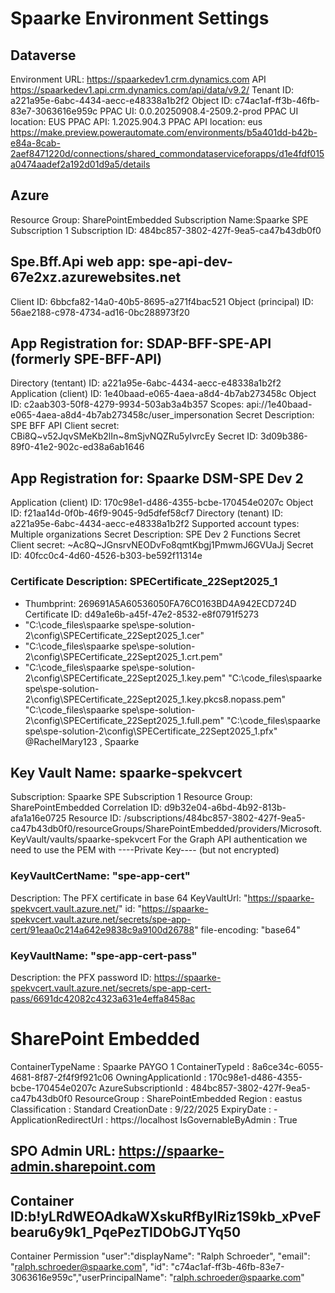 # Spaarke Environment Settings

## Dataverse
Environment URL: https://spaarkedev1.crm.dynamics.com
API https://spaarkedev1.api.crm.dynamics.com/api/data/v9.2/
Tenant ID: a221a95e-6abc-4434-aecc-e48338a1b2f2
Object ID: c74ac1af-ff3b-46fb-83e7-3063616e959c
PPAC UI: 0.0.20250908.4-2509.2-prod
PPAC UI location: EUS
PPAC API: 1.2025.904.3
PPAC API location: eus
https://make.preview.powerautomate.com/environments/b5a401dd-b42b-e84a-8cab-2aef8471220d/connections/shared_commondataserviceforapps/d1e4fdf015a0474aadef2a192d01d9a5/details

## Azure
Resource Group: SharePointEmbedded
Subscription Name:Spaarke SPE Subscription 1
Subscription ID: 484bc857-3802-427f-9ea5-ca47b43db0f0

## Spe.Bff.Api web app: spe-api-dev-67e2xz.azurewebsites.net
Client ID: 6bbcfa82-14a0-40b5-8695-a271f4bac521
Object (principal) ID: 56ae2188-c978-4734-ad16-0bc288973f20

## App Registration for: SDAP-BFF-SPE-API (formerly SPE-BFF-API)
Directory (tentant) ID: a221a95e-6abc-4434-aecc-e48338a1b2f2
Application (client) ID: 1e40baad-e065-4aea-a8d4-4b7ab273458c
Object ID: c2aab303-50f8-4279-9934-503ab3a4b357
Scopes: api://1e40baad-e065-4aea-a8d4-4b7ab273458c/user_impersonation
Secret Description: SPE BFF API
Client secret: CBi8Q~v52JqvSMeKb2lIn~8mSjvNQZRu5yIvrcEy
Secret ID: 3d09b386-89f0-41e2-902c-ed38a6ab1646


## App Registration for: Spaarke DSM-SPE Dev 2 
Application (client) ID: 170c98e1-d486-4355-bcbe-170454e0207c
Object ID: f21aa14d-0f0b-46f9-9045-9d5dfef58cf7
Directory (tenant) ID: a221a95e-6abc-4434-aecc-e48338a1b2f2
Supported account types: Multiple organizations
Secret Description: SPE Dev 2 Functions Secret
Client secret: ~Ac8Q~JGnsrvNEODvFo8qmtKbgj1PmwmJ6GVUaJj
Secret ID: 40fcc0c4-4d60-4526-b303-be592f11314e

### Certificate Description: SPECertificate_22Sept2025_1
- Thumbprint: 269691A5A60536050FA76C0163BD4A942ECD724D
Certificate ID: d49a1e6b-a45f-47e2-8532-e8f0791f5273
- "C:\code_files\spaarke spe\spe-solution-2\config\SPECertificate_22Sept2025_1.cer"
- "C:\code_files\spaarke spe\spe-solution-2\config\SPECertificate_22Sept2025_1.crt.pem"
- "C:\code_files\spaarke spe\spe-solution-2\config\SPECertificate_22Sept2025_1.key.pem"
"C:\code_files\spaarke spe\spe-solution-2\config\SPECertificate_22Sept2025_1.key.pkcs8.nopass.pem"
"C:\code_files\spaarke spe\spe-solution-2\config\SPECertificate_22Sept2025_1.full.pem"
"C:\code_files\spaarke spe\spe-solution-2\config\SPECertificate_22Sept2025_1.pfx"
@RachelMary123 , Spaarke

## Key Vault Name: spaarke-spekvcert
Subscription: Spaarke SPE Subscription 1
Resource Group: SharePointEmbedded
Correlation ID: d9b32e04-a6bd-4b92-813b-afa1a16e0725
Resource ID: /subscriptions/484bc857-3802-427f-9ea5-ca47b43db0f0/resourceGroups/SharePointEmbedded/providers/Microsoft.KeyVault/vaults/spaarke-spekvcert
For the Graph API authentication we need to use the PEM with ----Private Key---- (but not encrypted)

### KeyVaultCertName: "spe-app-cert"
Description: The PFX certificate in base 64
KeyVaultUrl: "https://spaarke-spekvcert.vault.azure.net/"
id: "https://spaarke-spekvcert.vault.azure.net/secrets/spe-app-cert/91eaa0c214a642e9838c9a9100d26788"
file-encoding: "base64"

### KeyVaultName: "spe-app-cert-pass"
Description: the PFX password
ID: https://spaarke-spekvcert.vault.azure.net/secrets/spe-app-cert-pass/6691dc42082c4323a631e4effa8458ac

# SharePoint Embedded
ContainerTypeName   : Spaarke PAYGO 1
ContainerTypeId     : 8a6ce34c-6055-4681-8f87-2f4f9f921c06
OwningApplicationId    : 170c98e1-d486-4355-bcbe-170454e0207c
AzureSubscriptionId    : 484bc857-3802-427f-9ea5-ca47b43db0f0
ResourceGroup          : SharePointEmbedded
Region                 : eastus
Classification         : Standard
CreationDate           : 9/22/2025
ExpiryDate             : -
ApplicationRedirectUrl : https://localhost
IsGovernableByAdmin    : True

## SPO Admin URL: https://spaarke-admin.sharepoint.com

## Container ID:b!yLRdWEOAdkaWXskuRfByIRiz1S9kb_xPveFbearu6y9k1_PqePezTIDObGJTYq50
Container Permission
"user":"displayName": "Ralph Schroeder", "email": "ralph.schroeder@spaarke.com", "id": "c74ac1af-ff3b-46fb-83e7-3063616e959c","userPrincipalName": "ralph.schroeder@spaarke.com"




